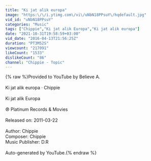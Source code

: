 ```yaml
---
title: "Ki jat alik europa"
image: "https:\/\/i.ytimg.com\/vi\/uNbN18PPsuY\/hqdefault.jpg"
vid_id: "uNbN18PPsuY"
categories: "Music"
tags: ["Chippie","Ki jat alik Europa","Ki jat alik europa"]
date: "2021-10-31T19:58:59+03:00"
vid_date: "2016-04-13T21:56:25Z"
duration: "PT3M52S"
viewcount: "217091"
likeCount: "1533"
dislikeCount: "86"
channel: "Chippie - Topic"
---
```

{% raw %}Provided to YouTube by Believe A.<br /><br />Ki jat alik europa · Chippie<br /><br />Ki jat alik Europa<br /><br />℗ Platinum Records &amp; Movies<br /><br />Released on: 2011-03-22<br /><br />Author: Chippie<br />Composer: Chippie<br />Music Publisher: D.R<br /><br />Auto-generated by YouTube.{% endraw %}
